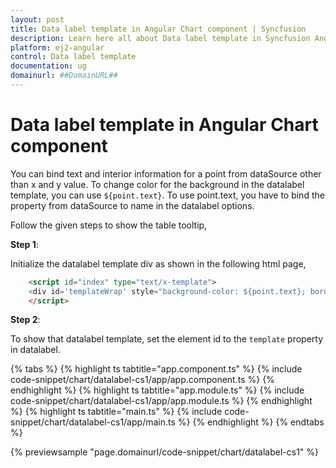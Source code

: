 ```yaml
---
layout: post
title: Data label template in Angular Chart component | Syncfusion
description: Learn here all about Data label template in Syncfusion Angular Chart component of Syncfusion Essential JS 2 and more.
platform: ej2-angular
control: Data label template 
documentation: ug
domainurl: ##DomainURL##
---
```


# Data label template in Angular Chart component

You can bind text and interior information for a point from dataSource other than x and y value. To change color for the background in the datalabel template, you can use `${point.text}`.
To use point.text, you have to bind the property from dataSource to name in the datalabel options.

Follow the given steps to show the table tooltip,

**Step 1**:

Initialize the datalabel template div as shown in the following html page,

```html
    <script id="index" type="text/x-template">
    <div id='templateWrap' style="background-color: ${point.text}; border-radius: 3px;"><span>${point.y}</span></div>
    </script>
```

**Step 2**:

To show that datalabel template, set the element id to the `template` property in datalabel.

{% tabs %}
{% highlight ts tabtitle="app.component.ts" %}
{% include code-snippet/chart/datalabel-cs1/app/app.component.ts %}
{% endhighlight %}
{% highlight ts tabtitle="app.module.ts" %}
{% include code-snippet/chart/datalabel-cs1/app/app.module.ts %}
{% endhighlight %}
{% highlight ts tabtitle="main.ts" %}
{% include code-snippet/chart/datalabel-cs1/app/main.ts %}
{% endhighlight %}
{% endtabs %}
  
{% previewsample "page.domainurl/code-snippet/chart/datalabel-cs1" %}

